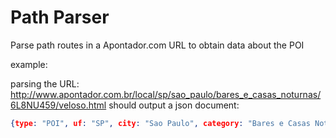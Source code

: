 Path Parser
===========

Parse path routes in a Apontador.com URL to obtain data about the POI

example:

parsing the URL: http://www.apontador.com.br/local/sp/sao_paulo/bares_e_casas_noturnas/6L8NU459/veloso.html should output a json document: 

```json
{type: "POI", uf: "SP", city: "Sao Paulo", category: "Bares e Casas Noturnas", lbs_id: "6L8NU459", name: "Veloso", vanity: "veloso.html"}
```


